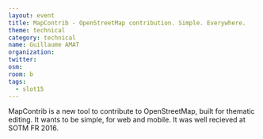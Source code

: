 ```yaml
---
layout: event
title: MapContrib - OpenStreetMap contribution. Simple. Everywhere.
theme: technical
category: technical
name: Guillaume AMAT
organization:
twitter:
osm:
room: b
tags:
  - slot15
---
```

MapContrib is a new tool to contribute to OpenStreetMap, built for thematic editing. It wants to be simple, for web and mobile. It was well recieved at SOTM FR 2016.
